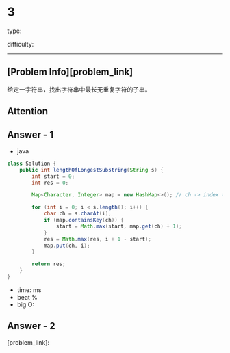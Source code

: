 
# 3
type:

difficulty:

---

## [Problem Info][problem_link]
给定一字符串，找出字符串中最长无重复字符的子串。

## Attention

## Answer - 1

- java
```java
class Solution {
    public int lengthOfLongestSubstring(String s) {
        int start = 0; 
        int res = 0;

        Map<Character, Integer> map = new HashMap<>(); // ch -> index 字符对应的下标

        for (int i = 0; i < s.length(); i++) {
            char ch = s.charAt(i);
            if (map.containsKey(ch)) {
                start = Math.max(start, map.get(ch) + 1);
            }
            res = Math.max(res, i + 1 - start);
            map.put(ch, i);
        }

        return res;
    }
}
```

- time: ms
- beat %
- big O:

## Answer - 2

[problem_link]:

